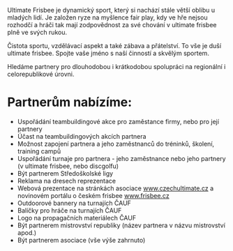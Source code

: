 Ultimate Frisbee je dynamický sport, který si nachází stále větší oblibu u mladých lidí. Je založen ryze na myšlence fair play, kdy ve hře nejsou rozhodčí a hráči tak mají zodpovědnost za své chování v ultimate frisbee plně ve svých rukou.  

Čistota sportu, vzdělávací aspekt a také zábava a přátelství. To vše je duší ultimate frisbee. Spojte vaše jméno s naší činností a skvělým sportem. 
 
Hledáme partnery pro dlouhodobou i krátkodobou spolupráci na regionální i celorepublikové úrovni. 
 
# Partnerům nabízíme:
- Uspořádání teambuildingové akce pro zaměstance firmy, nebo pro její partnery 
- Účast na teambuildingových akcích partnera
- Možnost zapojení partnera a jeho zaměstnanců do tréninků, školení, training campů
- Uspořádání turnaje pro partnera - jeho zaměstnance nebo jeho partnery (v ultimate frisbee, nebo discgolfu)
- Být partnerem Středoškolské ligy
- Reklama na dresech reprezentace
- Webová prezentace na stránkách asociace www.czechultimate.cz a novinovém portálu o českém frisbee www.frisbee.cz
- Outdoorové bannery na turnajích ČAUF
- Balíčky pro hráče na turnajích ČAUF
- Logo na propagačních materiálech ČAUF
- Být partnerem mistrovství republiky (název partnera v názvu mistrovství apod.)
- Být partnerem asociace (vše výše zahrnuto)
